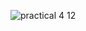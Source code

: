 ![practical 4 12](https://cloud.githubusercontent.com/assets/16960568/13106453/59952988-d58e-11e5-813f-44d4e56d5405.JPG)
